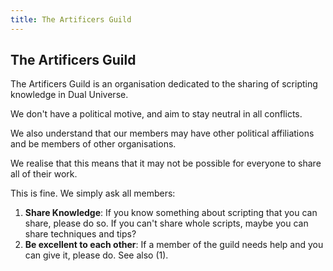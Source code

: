 ```yaml
---
title: The Artificers Guild
---
```


## The Artificers Guild

The Artificers Guild is an organisation dedicated to the sharing of scripting knowledge in Dual Universe.

We don't have a political motive, and aim to stay neutral in all conflicts.

We also understand that our members may have other political affiliations and be members of other organisations. 

We realise that this means that it may not be possible for everyone to share all of their work.

This is fine. We simply ask all members:

1. **Share Knowledge**: If you know something about scripting that you can share, please do so. If you can't share whole scripts, maybe you can share techniques and tips?
2. **Be excellent to each other**: If a member of the guild needs help and you can give it, please do. See also (1).

